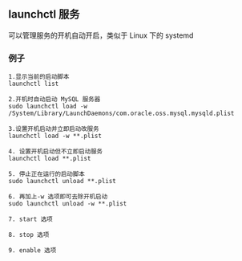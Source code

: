 ## launchctl 服务

可以管理服务的开机自动开启，类似于 Linux 下的 systemd

### 例子
```
1.显示当前的启动脚本
launchctl list

2.开机时自动启动 MySQL 服务器
sudo launchctl load -w /System/Library/LaunchDaemons/com.oracle.oss.mysql.mysqld.plist

3.设置开机启动并立即启动改服务
launchctl load -w **.plist

4. 设置开机启动但不立即启动服务
launchctl load **.plist

5. 停止正在运行的启动脚本
sudo launchctl unload **.plist

6. 再加上-w 选项即可去除开机启动
sudo launchctl unload -w **.plist

7. start 选项

8. stop 选项

9. enable 选项
```

